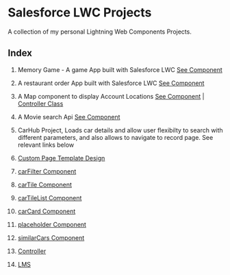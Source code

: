 # Salesforce LWC Projects
A collection of my personal Lightning Web Components Projects.

## Index
1. Memory Game - A game App built with Salesforce LWC [See Component](force-app/main/default/lwc/memoryGameLwc)

2. A restaurant order App built with Salesforce LWC [See Component](force-app/main/default/lwc/restaurantLandingPage)

3. A Map component to display Account Locations [See Component](force-app/main/default/lwc/mapsInLwc) | [Controller Class](force-app/main/default/classes/MapController.cls)

4. A Movie search Api [See Component](force-app/main/default/lwc/movieListApp)

5. CarHub Project, Loads car details and allow user flexibilty to search with different parameters, and also allows to navigate to record page. See relevant links below
1. [Custom Page Template Design](force-app/main/default/aura/pageTemplate_2_7_3/pageTemplate_2_7_3.cmp)
2. [carFilter Component](force-app/main/default/lwc/carFilter)
3. [carTile Component](force-app/main/default/lwc/carTile)
4. [carTileList Component](force-app/main/default/lwc/carTileList)
5. [carCard Component](force-app/main/default/lwc/carCard)
6. [placeholder Component](force-app/main/default/lwc/placeholder)
7. [similarCars Component](force-app/main/default/lwc/similarCars)
8. [Controller](force-app/main/default/classes/CarController.cls)
9. [LMS](force-app/main/default/messageChannels)